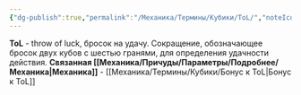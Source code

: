 ```yaml
---
{"dg-publish":true,"permalink":"/Механика/Термины/Кубики/ToL/","noteIcon":"","created":"2025-08-21T13:47:43.302+03:00","updated":"2025-07-29T23:53:02.094+03:00"}
---
```


**ToL** - throw of luck, бросок на удачу. Сокращение, обозначающее бросок двух кубов с шестью гранями, для определения удачности действия.
**Связанная [[Механика/Причуды/Параметры/Подробнее/Механика\|Механика]]** - [[Механика/Термины/Кубики/Бонус к ToL\|Бонус к ToL]]